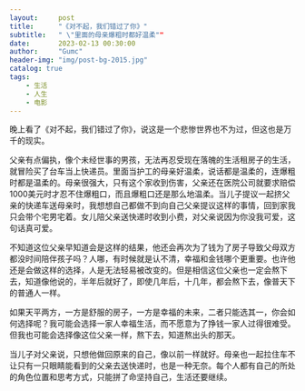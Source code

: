 ```yaml
---
layout:     post
title:      "《对不起，我们错过了你》"
subtitle:   " \"里面的母亲爆粗时都好温柔""
date:       2023-02-13 00:30:00
author:     "Gumc"
header-img: "img/post-bg-2015.jpg"
catalog: true
tags:
    - 生活
    - 人生
    - 电影
---
```

晚上看了《对不起，我们错过了你》，说这是一个悲惨世界也不为过，但这也是万千的现实。

父亲有点偏执，像个未经世事的男孩，无法再忍受现在落魄的生活租房子的生活，就冒险买了台车当上快递员。里面当护工的母亲好温柔，说话都是温柔的，连爆粗时都是温柔的。母亲很强大，只有这个家收到伤害，父亲还在医院公司就要求赔偿1000美元时才忍不住爆粗口，而且爆粗口还是那么地温柔。当儿子提议一起挤父亲的快递车送母亲时，我想想自己都做不到向自己父亲提议这样的事情，回到家我只会带个宅男宅着。女儿陪父亲送快递时收到小费，对父亲说因为你没我可爱，这句话真可爱。

不知道这位父亲早知道会是这样的结果，他还会再次为了钱为了房子导致父母双方都没时间陪伴孩子吗？人哪，有时候就是认不清，幸福和金钱哪个更重要。也许他还是会做这样的选择，人是无法轻易被改变的。但是相信这位父亲也一定会熬下去，知道像他说的，半年后就好了，即使几年后，十几年，都会熬下去，像普天下的普通人一样。

如果天平两方，一方是舒服的房子，一方是幸福的未来，二者只能选其一，你会如何选择呢？我可能会选择一家人幸福生活，而不愿意为了挣钱一家人过得很难受。但我也可能会选择像这位父亲一样，熬下去，知道熬出头的那天。

当儿子对父亲说，只想他做回原来的自己，像以前一样就好。母亲也一起拉住车不让只有一只眼睛能看到的父亲去送快递时，也是一种无奈。每个人都有自己的所处的角色位置和思考方式，只能拼了命坚持自己，生活还要继续。
